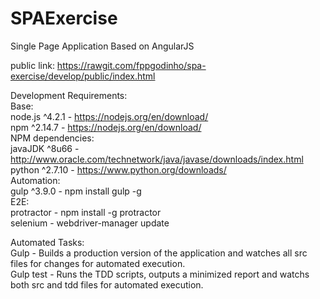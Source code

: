 # SPAExercise
Single Page Application Based on AngularJS

public link: https://rawgit.com/fppgodinho/spa-exercise/develop/public/index.html

Development Requirements:<br/>
    Base:<br>
        node.js ^4.2.1 - https://nodejs.org/en/download/<br>
        npm ^2.14.7 - https://nodejs.org/en/download/<br>
    NPM dependencies:<br>
        javaJDK  ^8u66 - http://www.oracle.com/technetwork/java/javase/downloads/index.html<br>
        python ^2.7.10 - https://www.python.org/downloads/<br>
    Automation:<br>
        gulp ^3.9.0 - npm install gulp -g<br>
    E2E:<br>
        protractor - npm install -g protractor<br>
        selenium - webdriver-manager update<br>

Automated Tasks:<br>
    Gulp - Builds a production version of the application and watches all src files for changes for automated execution.<br>
    Gulp test - Runs the TDD scripts, outputs a minimized report and watchs both src and tdd files for automated execution.<br>


